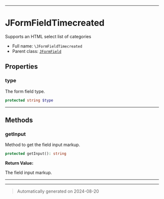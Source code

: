 ***

# JFormFieldTimecreated

Supports an HTML select list of categories



* Full name: `\JFormFieldTimecreated`
* Parent class: [`JFormField`](./JFormField.md)



## Properties


### type

The form field type.

```php
protected string $type
```






***

## Methods


### getInput

Method to get the field input markup.

```php
protected getInput(): string
```









**Return Value:**

The field input markup.




***


***
> Automatically generated on 2024-08-20
